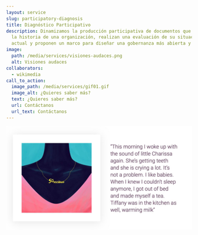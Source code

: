 ```yaml
---
layout: service
slug: participatory-diagnosis
title: Diagnóstico Participativo
description: Dinamizamos la producción participativa de documentos que examinan
  la historia de una organización, realizan una evaluación de su situación
  actual y proponen un marco para diseñar una gobernanza más abierta y justa.
image:
  path: /media/services/visiones-audaces.png
  alt: Visiones audaces
collaborators:
  - wikimedia
call_to_action:
  image_path: /media/services/gif01.gif
  image_alt: ¿Quieres saber más?
  text: ¿Quieres saber más?
  url: Contáctanos
  url_text: Contáctanos
---
```

![Diagnóstico participativo](/media/photo_2024-07-31_15-48-56.jpg "Diagnóstico participativo")
